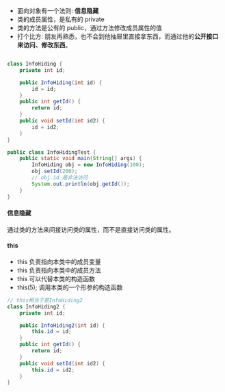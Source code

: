 - 面向对象有一个法则: **信息隐藏**
- 类的成员属性，是私有的 private
- 类的方法是公有的 public，通过方法修改成员属性的值
- 打个比方: 朋友再熟悉，也不会到他抽屉里直接拿东西，而通过他的**公开接口来访问、修改东西**。

```java

class InfoHiding {
    private int id;

    public InfoHiding(int id) {
        id = id;
    }
    public int getId() {
        return id;
    }
    public void setId(int id2) {
        id = id2;
    }
}

public class InfoHidingTest {
    public static void main(String[] args) {
        InfoHiding obj = new InfoHiding(100);
        obj.setId(200);
        // obj.id 是非法访问
        System.out.println(obj.getId());
    }
}

```

#### 信息隐藏

通过类的方法来间接访问类的属性，而不是直接访问类的属性。

#### this

- this 负责指向本类中的成员变量
- this 负责指向本类中的成员方法
- this 可以代替本类的构造函数
- this(5); 调用本类的一个形参的构造函数

```java
// this相当于是InfoHiding2
class InfoHiding2 {
    private int id;

    public InfoHiding2(int id) {
        this.id = id;
    }
    public int getId() {
        return id;
    }
    public void setId(int id2) {
        this.id = id2;
    }
}

```
